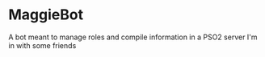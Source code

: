 # MaggieBot
A bot meant to manage roles and compile information in a PSO2 server I'm in with some friends 
